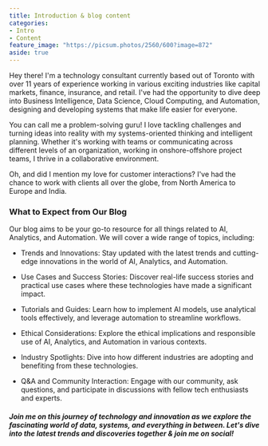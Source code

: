 ```yaml
---
title: Introduction & blog content
categories:
- Intro
- Content
feature_image: "https://picsum.photos/2560/600?image=872"
aside: true
---
```


Hey there! I'm a technology consultant currently based out of Toronto with over 11 years of experience working in various exciting industries like capital markets, finance, insurance, and retail. I've had the opportunity to dive deep into Business Intelligence, Data Science, Cloud Computing, and Automation, designing and developing systems that make life easier for everyone.

You can call me a problem-solving guru! I love tackling challenges and turning ideas into reality with my systems-oriented thinking and intelligent planning. Whether it's working with teams or communicating across different levels of an organization, working in onshore-offshore project teams, I thrive in a collaborative environment.

Oh, and did I mention my love for customer interactions? I've had the chance to work with clients all over the globe, from North America to Europe and India.

<!-- more -->

### What to Expect from Our Blog

Our blog aims to be your go-to resource for all things related to AI, Analytics, and Automation. We will cover a wide range of topics, including:

* Trends and Innovations: Stay updated with the latest trends and cutting-edge innovations in the world of AI, Analytics, and Automation.

* Use Cases and Success Stories: Discover real-life success stories and practical use cases where these technologies have made a significant impact.

* Tutorials and Guides: Learn how to implement AI models, use analytical tools effectively, and leverage automation to streamline workflows.

* Ethical Considerations: Explore the ethical implications and responsible use of AI, Analytics, and Automation in various contexts.

* Industry Spotlights: Dive into how different industries are adopting and benefiting from these technologies.

* Q&A and Community Interaction: Engage with our community, ask questions, and participate in discussions with fellow tech enthusiasts and experts.


##### _Join me on this journey of technology and innovation as we explore the fascinating world of data, systems, and everything in between. Let's dive into the latest trends and discoveries together & join me on social!_
